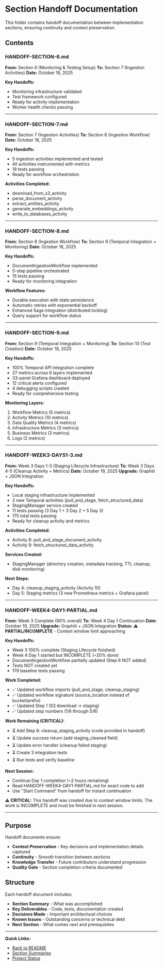 # Section Handoff Documentation

This folder contains handoff documentation between implementation sections, ensuring continuity and context preservation.

## Contents

### HANDOFF-SECTION-6.md
**From:** Section 6 (Monitoring & Testing Setup)
**To:** Section 7 (Ingestion Activities)
**Date:** October 18, 2025

**Key Handoffs:**
- Monitoring infrastructure validated
- Test framework configured
- Ready for activity implementation
- Worker health checks passing

---

### HANDOFF-SECTION-7.md
**From:** Section 7 (Ingestion Activities)
**To:** Section 8 (Ingestion Workflow)
**Date:** October 18, 2025

**Key Handoffs:**
- 5 ingestion activities implemented and tested
- All activities instrumented with metrics
- 19 tests passing
- Ready for workflow orchestration

**Activities Completed:**
- download_from_s3_activity
- parse_document_activity
- extract_entities_activity
- generate_embeddings_activity
- write_to_databases_activity

---

### HANDOFF-SECTION-8.md
**From:** Section 8 (Ingestion Workflow)
**To:** Section 9 (Temporal Integration + Monitoring)
**Date:** October 18, 2025

**Key Handoffs:**
- DocumentIngestionWorkflow implemented
- 5-step pipeline orchestrated
- 15 tests passing
- Ready for monitoring integration

**Workflow Features:**
- Durable execution with state persistence
- Automatic retries with exponential backoff
- Enhanced Saga integration (distributed locking)
- Query support for workflow status

---

### HANDOFF-SECTION-9.md
**From:** Section 9 (Temporal Integration + Monitoring)
**To:** Section 10 (Test Creation)
**Date:** October 18, 2025

**Key Handoffs:**
- 100% Temporal API integration complete
- 27 metrics across 6 layers implemented
- 33-panel Grafana dashboard deployed
- 12 critical alerts configured
- 4 debugging scripts created
- Ready for comprehensive testing

**Monitoring Layers:**
1. Workflow Metrics (5 metrics)
2. Activity Metrics (10 metrics)
3. Data Quality Metrics (4 metrics)
4. Infrastructure Metrics (3 metrics)
5. Business Metrics (3 metrics)
6. Logs (2 metrics)

---

### HANDOFF-WEEK3-DAYS1-3.md
**From:** Week 3 Days 1-3 (Staging Lifecycle Infrastructure)
**To:** Week 3 Days 4-5 (Cleanup Activity + Metrics)
**Date:** October 19, 2025
**Upgrade:** Graphiti + JSON Integration

**Key Handoffs:**
- Local staging infrastructure implemented
- 2 new Temporal activities (pull_and_stage, fetch_structured_data)
- StagingManager service created
- 11 tests passing (3 Day 1 + 3 Day 2 + 5 Day 3)
- 175 total tests passing
- Ready for cleanup activity and metrics

**Activities Completed:**
- Activity 8: pull_and_stage_document_activity
- Activity 9: fetch_structured_data_activity

**Services Created:**
- StagingManager (directory creation, metadata tracking, TTL cleanup, disk monitoring)

**Next Steps:**
- Day 4: cleanup_staging_activity (Activity 10)
- Day 5: Staging metrics (3 new Prometheus metrics + Grafana panel)

---

### HANDOFF-WEEK4-DAY1-PARTIAL.md
**From:** Week 3 Complete (90% overall)
**To:** Week 4 Day 1 Continuation
**Date:** October 19, 2025
**Upgrade:** Graphiti + JSON Integration
**Status:** ⚠️ **PARTIAL/INCOMPLETE** - Context window limit approaching

**Key Handoffs:**
- Week 3 100% complete (Staging Lifecycle finished)
- Week 4 Day 1 started but INCOMPLETE (~20% done)
- DocumentIngestionWorkflow partially updated (Step 6 NOT added)
- Tests NOT created yet
- 179 baseline tests passing

**Work Completed:**
- ✅ Updated workflow imports (pull_and_stage, cleanup_staging)
- ✅ Updated workflow signature (source_location instead of bucket/prefix)
- ✅ Updated Step 1 (S3 download → staging)
- ✅ Updated step numbers (1/6 through 5/6)

**Work Remaining (CRITICAL):**
- ⏳ Add Step 6: cleanup_staging_activity (code provided in handoff)
- ⏳ Update success return (add staging_cleaned field)
- ⏳ Update error handler (cleanup failed staging)
- ⏳ Create 3 integration tests
- ⏳ Run tests and verify baseline

**Next Session:**
- Continue Day 1 completion (~2 hours remaining)
- Read HANDOFF-WEEK4-DAY1-PARTIAL.md for exact code to add
- Use "Start Command" from handoff for instant continuation

**⚠️ CRITICAL:** This handoff was created due to context window limits. The work is INCOMPLETE and must be finished in next session.

---

## Purpose

Handoff documents ensure:
- **Context Preservation** - Key decisions and implementation details captured
- **Continuity** - Smooth transition between sections
- **Knowledge Transfer** - Future contributors understand progression
- **Quality Gate** - Section completion criteria documented

## Structure

Each handoff document includes:
- **Section Summary** - What was accomplished
- **Key Deliverables** - Code, tests, documentation created
- **Decisions Made** - Important architectural choices
- **Known Issues** - Outstanding concerns or technical debt
- **Next Section** - What comes next and prerequisites

---

**Quick Links:**
- [Back to README](../README.md)
- [Section Summaries](../section-summaries/)
- [Project Status](../PROJECT-STATUS-SNAPSHOT.md)
